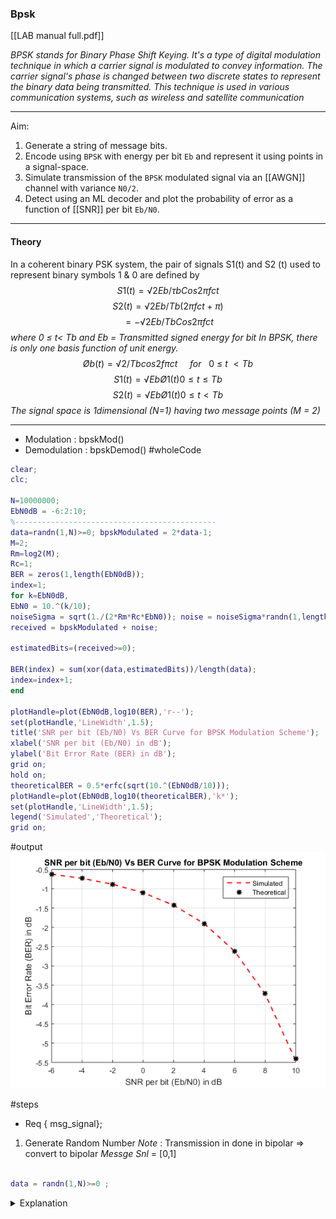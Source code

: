 ### Bpsk

[[LAB manual full.pdf]]


*BPSK stands for Binary Phase Shift Keying. It's a type of digital modulation technique in which a carrier signal is modulated to convey information. The carrier signal's phase is changed between two discrete states to represent the binary data being transmitted. This technique is used in various communication systems, such as wireless and satellite communication*

---


Aim: 
1. Generate a string of message bits.
2. Encode using `BPSK` with energy per bit `Eb` and represent it using points in a signal-space.
3. Simulate transmission of the `BPSK` modulated signal via an [[AWGN]] channel with variance `N0/2`.
4. Detect using an ML decoder and plot the probability of error as a function of [[SNR]] per bit `Eb/N0`.
---

#### Theory 
In a coherent binary PSK system, the pair of signals S1(t) and S2 (t) used to represent binary symbols
1 & 0 are defined by
$$ S1 (t) = √2Eb/τb Cos 2πfct $$
$$S2 (t) =√2Eb/Tb (2πfct+π)$$
$$ = - √ 2Eb/Tb Cos 2πfct$$
*where 0 ≤ t< Tb and*
*Eb = Transmitted signed energy for bit*
*In BPSK, there is only one basis function of unit energy.*
$$Øb (t) = √2/Tb cos 2fπct\ \ \ \ \ for\ \ \  0 \ ≤  \ t \ < Tb$$
$$S1 (t) = √Eb Ø1 (t) 0≤ t ≤Tb$$
$$S2 (t) = √Eb Ø1 (t) 0≤ t< Tb$$
*The signal space is 1dimensional (N=1) having two message points (M = 2)*

---


- Modulation : bpskMod()
- Demodulation : bpskDemod()
#wholeCode
```matlab
clear;
clc;
 
N=10000000;
EbN0dB = -6:2:10;
%---------------------------------------------
data=randn(1,N)>=0; bpskModulated = 2*data-1;
M=2;
Rm=log2(M);
Rc=1;
BER = zeros(1,length(EbN0dB));
index=1;
for k=EbN0dB,
EbN0 = 10.^(k/10);
noiseSigma = sqrt(1./(2*Rm*Rc*EbN0)); noise = noiseSigma*randn(1,length(bpskModulated));
received = bpskModulated + noise;
 
estimatedBits=(received>=0);
 
BER(index) = sum(xor(data,estimatedBits))/length(data);
index=index+1;
end
 
plotHandle=plot(EbN0dB,log10(BER),'r--');
set(plotHandle,'LineWidth',1.5);
title('SNR per bit (Eb/N0) Vs BER Curve for BPSK Modulation Scheme');
xlabel('SNR per bit (Eb/N0) in dB');
ylabel('Bit Error Rate (BER) in dB');
grid on;
hold on;
theoreticalBER = 0.5*erfc(sqrt(10.^(EbN0dB/10)));
plotHandle=plot(EbN0dB,log10(theoreticalBER),'k*');
set(plotHandle,'LineWidth',1.5);
legend('Simulated','Theoretical');
grid on;

```

#output
![output](expt1_graph.png)

#steps
- Req { msg_signal};

1. Generate Random Number
*Note* : Transmission  in done in bipolar => convert to bipolar
*Messge Snl* = [0,1]

```Matlab

data = randn(1,N)>=0 ;

```
<details><summary>Explanation</summary>
`data = randn(1,N)>=0` Sets the data variable if the generated randn()'s output > mdcmd
 0 and resets(value will be equal to 0) if its output < 0
</summary>

2. Make data => 1,-1

```Matlab
bpskModulated = 2*data-1;
```

2. Define channel add noise to it
*Req* : Length of message signale and noise should be equal


```matlab

noiseSigma = sqrt(1./(2*Rm*Rc*EbN0))
noise = noiseSigma * randn(2,length(bpskModulated)) % length... = 10



```


 
3. Identify The messege
*Note* :  Threshold Detection is used to identify the recieved signal

```matlab
recieved  = bpskModulated + noise
```

- Threshold detector
```matlab
estimatedBits = (received>=0)
```


- Detect No of Error Bits
XOR Tx and Rx , take sum = Bit error




### Aim
1. Plot [[SNR]] vs [[Bit error rate]]
SNR 1/o< Bit Error rate (o< = propotional)
- Specs

- Steps
1.

DB <= Linear Scale ; 10 .^(k/20)



Notes -

#?define
```matlab
 BER = zeros(1,length(EbN0dB))
```
